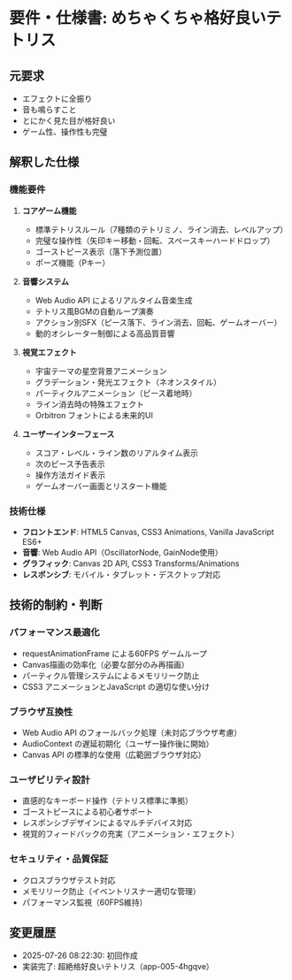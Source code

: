 # 要件・仕様書: めちゃくちゃ格好良いテトリス

## 元要求
- エフェクトに全振り
- 音も鳴らすこと
- とにかく見た目が格好良い
- ゲーム性、操作性も完璧

## 解釈した仕様
### 機能要件
1. **コアゲーム機能**
   - 標準テトリスルール（7種類のテトリミノ、ライン消去、レベルアップ）
   - 完璧な操作性（矢印キー移動・回転、スペースキーハードドロップ）
   - ゴーストピース表示（落下予測位置）
   - ポーズ機能（Pキー）

2. **音響システム**
   - Web Audio API によるリアルタイム音楽生成
   - テトリス風BGMの自動ループ演奏
   - アクション別SFX（ピース落下、ライン消去、回転、ゲームオーバー）
   - 動的オシレーター制御による高品質音響

3. **視覚エフェクト**
   - 宇宙テーマの星空背景アニメーション
   - グラデーション・発光エフェクト（ネオンスタイル）
   - パーティクルアニメーション（ピース着地時）
   - ライン消去時の特殊エフェクト
   - Orbitron フォントによる未来的UI

4. **ユーザーインターフェース**
   - スコア・レベル・ライン数のリアルタイム表示
   - 次のピース予告表示
   - 操作方法ガイド表示
   - ゲームオーバー画面とリスタート機能

### 技術仕様
- **フロントエンド**: HTML5 Canvas, CSS3 Animations, Vanilla JavaScript ES6+
- **音響**: Web Audio API（OscillatorNode, GainNode使用）
- **グラフィック**: Canvas 2D API, CSS3 Transforms/Animations
- **レスポンシブ**: モバイル・タブレット・デスクトップ対応

## 技術的制約・判断
### パフォーマンス最適化
- requestAnimationFrame による60FPS ゲームループ
- Canvas描画の効率化（必要な部分のみ再描画）
- パーティクル管理システムによるメモリリーク防止
- CSS3 アニメーションとJavaScript の適切な使い分け

### ブラウザ互換性
- Web Audio API のフォールバック処理（未対応ブラウザ考慮）
- AudioContext の遅延初期化（ユーザー操作後に開始）
- Canvas API の標準的な使用（広範囲ブラウザ対応）

### ユーザビリティ設計
- 直感的なキーボード操作（テトリス標準に準拠）
- ゴーストピースによる初心者サポート
- レスポンシブデザインによるマルチデバイス対応
- 視覚的フィードバックの充実（アニメーション・エフェクト）

### セキュリティ・品質保証
- クロスブラウザテスト対応
- メモリリーク防止（イベントリスナー適切な管理）
- パフォーマンス監視（60FPS維持）

## 変更履歴
- 2025-07-26 08:22:30: 初回作成
- 実装完了: 超絶格好良いテトリス（app-005-4hgqve）